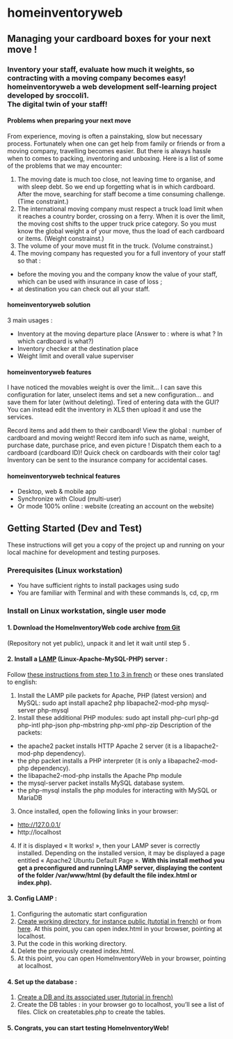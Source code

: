 # homeinventoryweb
## Managing your cardboard boxes for your next move !
### Inventory your staff, evaluate how much it weights, so contracting with a moving company becomes easy!<br>homeinventoryweb a web development self-learning project developed by sroccoli1.<br>The digital twin of your staff! 

#### Problems when preparing your next move

From experience, moving is often a painstaking, slow but necessary process. Fortunately when one can get help from family or friends or from a moving company, travelling becomes easier. But there is always hassle when to comes to packing, inventoring and unboxing. Here is a list of some of the problems that we may encounter:
1. The moving date is much too close, not leaving time to organise, and with sleep debt. So we end up forgetting what is in which cardboard. After the move, searching for staff become a time consuming challenge. (Time constraint.)
2. The international moving company must respect a truck load limit when it reaches a country border, crossing on a ferry. When it is over the limit, the moving cost shifts to the upper truck price category. So you must know the global weight a of your move, thus the load of each cardboard or items. (Weight constrainst.)
3. The volume of your move must fit in the truck. (Volume constrainst.)
4. The moving company has requested you for a full inventory of your staff so that :
  - before the moving you and the company know the value of your staff, which can be used with insurance in case of loss ;
  - at destination you can check out all your staff. 

#### homeinventoryweb solution

3 main usages : 
- Inventory at the moving departure place (Answer to : where is what ? In which cardboard is what?) 
- Inventory checker at the destination place
- Weight limit and overall value superviser   

#### homeinventoryweb features

I have noticed the movables weight is over the limit... I can save this configuration for later, unselect items and set a new configuration… and save them for later (without deleting).
Tired of entering data with the GUI? You can instead edit the inventory in XLS then upload it and use the services. 

Record items and add them to their cardboard!
View the global : number of cardboard and moving weight!
Record item info such as name, weight, purchase date, purchase price, and even picture !
Dispatch them each to a cardboard (cardboard ID)!
Quick check on cardboards with their color tag!
Inventory can be sent to the insurance company for accidental cases. 

#### homeinventoryweb technical features

- Desktop, web & mobile app
- Synchronize with Cloud (multi-user)
- Or mode 100% online : website (creating an account on the website)

## Getting Started (Dev and Test)
These instructions will get you a copy of the project up and running on your local machine for development and testing purposes.

### Prerequisites (Linux workstation)
- You have sufficient rights to install packages using sudo
- You are familiar with Terminal and with these commands ls, cd, cp, rm

### Install on Linux workstation, single user mode
#### 1. Download the HomeInventoryWeb code archive [from Git](https://github.com/sroccoli1/homeinventoryweb) 
(Repository not yet public), unpack it and let it wait until step 5 .
#### 2. Install a [LAMP](https://en.wikipedia.org/wiki/LAMP_%28software_bundle%29) (Linux-Apache-MySQL-PHP) server : 
Follow [these instructions from step 1 to 3 in french](https://doc.ubuntu-fr.org/lamp#installation) or these ones translated to english:
1. Install the LAMP pile packets for Apache, PHP (latest version) and MySQL: sudo apt install apache2 php libapache2-mod-php mysql-server php-mysql
2. Install these additional PHP modules: sudo apt install php-curl php-gd php-intl php-json php-mbstring php-xml php-zip
Description of the packets:
- the apache2 packet installs HTTP Apache 2 server (it is a libapache2-mod-php dependency).
- the php packet installs a PHP interpreter (it is only a libapache2-mod-php dependency).
- the libapache2-mod-php installs the Apache Php module
- the mysql-server packet installs MySQL database system.
- the php-mysql installs the php modules for interacting with MySQL or MariaDB
3. Once installed, open the following links in your browser:
- http://127.0.0.1/
- http://localhost
4. If it is displayed « It works! », then your LAMP sever is correctly installed. Depending on the installed version, it may be displayed a page entitled « Apache2 Ubuntu Default Page ».
**With this install method you get a preconfigured and running LAMP server, displaying the content of the folder /var/www/html (by default the file index.html or index.php).**

#### 3. Config LAMP :
  1. Configuring the automatic start configuration 
  2. [Create working directory, for instance public (tutotial in french)](https://doc.ubuntu-fr.org/tutoriel/lamp_repertoires_de_travail#mise_en_place_d_un_espace_public) or from [here](https://help.ubuntu.com/community/ApacheMySQLPHP#Virtual_Hosts). At this point, you can open index.html in your browser, pointing at localhost.
  3. Put the code in this working directory.
  4. Delete the previously created index.html.
  5. At this point, you can open HomeInventoryWeb in your browser, pointing at localhost.
#### 4. Set up the database :
  1. [Create a DB and its associated user (tutorial in french)](https://doc.ubuntu-fr.org/mysql#creer_une_base_de_donnees_et_un_utilisateur_qui_lui_est_associe)
  2. Create the DB tables : in your browser go to localhost, you’ll see a list of files. Click on createtables.php to create the tables.
#### 5. Congrats, you can start testing HomeInventoryWeb!
